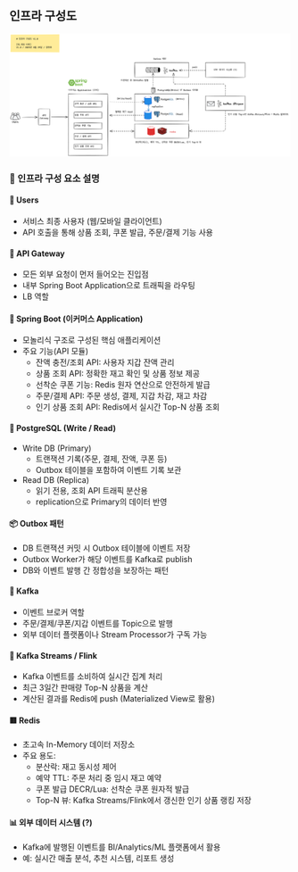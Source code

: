 ## 인프라 구성도 
![alt text](./img/인프라_구성도.png)

### 📑 인프라 구성 요소 설명
#### 👥 Users
- 서비스 최종 사용자 (웹/모바일 클라이언트)
- API 호출을 통해 상품 조회, 쿠폰 발급, 주문/결제 기능 사용
#### 🔗 API Gateway
- 모든 외부 요청이 먼저 들어오는 진입점
- 내부 Spring Boot Application으로 트래픽을 라우팅
- LB 역할
#### 🌱 Spring Boot (이커머스 Application)
- 모놀리식 구조로 구성된 핵심 애플리케이션
- 주요 기능(API 모듈)
    - 잔액 충전/조회 API: 사용자 지갑 잔액 관리
    - 상품 조회 API: 정확한 재고 확인 및 상품 정보 제공
    - 선착순 쿠폰 기능: Redis 원자 연산으로 안전하게 발급
    - 주문/결제 API: 주문 생성, 결제, 지갑 차감, 재고 차감
    - 인기 상품 조회 API: Redis에서 실시간 Top-N 상품 조회
#### 🐘 PostgreSQL (Write / Read)
- Write DB (Primary)
    - 트랜잭션 기록(주문, 결제, 잔액, 쿠폰 등)
    - Outbox 테이블을 포함하여 이벤트 기록 보관
- Read DB (Replica)
    - 읽기 전용, 조회 API 트래픽 분산용
    - replication으로 Primary의 데이터 반영
#### 📦 Outbox 패턴
- DB 트랜잭션 커밋 시 Outbox 테이블에 이벤트 저장
- Outbox Worker가 해당 이벤트를 Kafka로 publish
- DB와 이벤트 발행 간 정합성을 보장하는 패턴
#### 📨 Kafka
- 이벤트 브로커 역할
- 주문/결제/쿠폰/지갑 이벤트를 Topic으로 발행
- 외부 데이터 플랫폼이나 Stream Processor가 구독 가능
#### 🔄 Kafka Streams / Flink
- Kafka 이벤트를 소비하여 실시간 집계 처리
- 최근 3일간 판매량 Top-N 상품을 계산
- 계산된 결과를 Redis에 push (Materialized View로 활용)
#### 🟥 Redis
- 초고속 In-Memory 데이터 저장소
- 주요 용도:
    - 분산락: 재고 동시성 제어
    - 예약 TTL: 주문 처리 중 임시 재고 예약
    - 쿠폰 발급 DECR/Lua: 선착순 쿠폰 원자적 발급
    - Top-N 뷰: Kafka Streams/Flink에서 갱신한 인기 상품 랭킹 저장
#### 📊 외부 데이터 시스템 (?)
- Kafka에 발행된 이벤트를 BI/Analytics/ML 플랫폼에서 활용
- 예: 실시간 매출 분석, 추천 시스템, 리포트 생성
